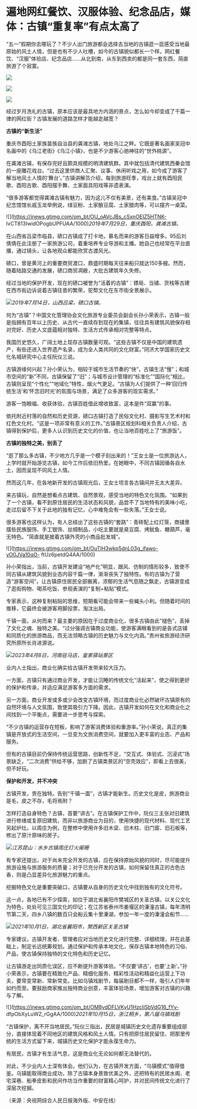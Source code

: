 # 遍地网红餐饮、汉服体验、纪念品店，媒体：古镇“重复率”有点太高了

“五一”假期你去哪玩了？不少人出门旅游都会选择去当地的古镇逛一逛感受当地最原始的风土人情，但是也有不少人吐槽，如今的古镇貌似都长一个样。网红餐饮、“汉服”体验店、纪念品店......从北到南，从东到西卖的都是同一套东西，简直旅游了个寂寞。

![](https://inews.gtimg.com/om_bt/OpCT6FeCjDBKGhyC6l3cY6XYSfCwk3MQQH_xv86pqmWhkAA/1000)

![](https://inews.gtimg.com/om_bt/Oq636h6y1l-kvXw8aLEjHuBgq3Zx5wAQTKK36p-1DQHJIAA/1000)

![](https://inews.gtimg.com/om_bt/O_qVGZJyM_KkEKsmv593AKxvHckTUqOcUF3WZNaFukpVUAA/1000)

经过岁月洗礼的古镇，原本应该是最具地方内涵的景点，怎么如今却变成了千篇一律的网红街？古镇发展的道路怎样才能越走越宽？

**古镇的“新生活”**

重庆市酉阳土家族苗族自治县的龚滩古镇，地处乌江之畔。它既是著名画家吴冠中名画中的《乌江老街》《乌江小镇》，也是不少游客心驰神往的“世外桃源”。

在龚滩古镇，有保存完好且颇具规模的明清建筑群。其中就包括清代建筑西秦会馆的一座雕花戏台。“过去这里供商人汇聚、议事、休闲听戏之用，如今成了游客了解当地风土人情的‘舞台’。”古镇讲解员介绍，每到旅游旺季，戏台上就有酉阳民歌、酉阳古歌、酉阳摆手舞、土家面具阳戏等非遗表演。

“很多游客都觉得龚滩古镇有魅力，因为这儿不仅有美景，还有美食。”古镇吴冠中纪念馆馆长戚玉龙举例说，绿豆粉、土家酿豆腐、土家腊肉等，可以摆齐一桌菜。

![](https://inews.gtimg.com/om_bt/OU_oAVcJBs_cSxnOEIZ5HTNK-
IvCT813IwidOPogbUPFUAA/1000)_2019年7月29日，重庆酉阳，龚滩古镇。_

在山西省吕梁市临县，碛口古镇成了打卡地，慕名而来的游客日益增多。95后刘倩倩在此注册了一家旅游公司，着重培养专业导游和主播。她自己也经常在平台直播，通过镜头，让各地观众都能欣赏古渡风光。

碛口，曾是黄河上的重要商贸渡口，鼎盛时期每天往来船只就达150多艘。然而，随着陆路交通的发展，碛口商贸凋敝，大批古建筑年久失修。

经过当地的保护开发，现在的碛口被誉为“活着的古镇”：镖局、当铺、货栈等古建在西市街边诉说着古镇往昔的繁荣，驼帮文化在东市街全景展示。

![](https://inews.gtimg.com/om_bt/OnmwTa4r6pkt0GRYhpnFb0tIQQnIx5nmfuoV67owEybLkAA/1000)_2019年7月14日，山西吕梁，碛口古镇。_

何为“古镇”？中国文化管理协会文化旅游专业委员会副会长孙小荣表示，古镇一般是指拥有百年以上历史、从古代一直续存到现在的集镇，往往具有建筑风貌保存相对完好、历史人文底蕴相对独特、生活方式传承相对完整等特点。

我国历史悠久，广阔土地上现存古镇数量可观。“这些古镇不仅是中国的建筑遗产，有些还进入世界遗产名录，成为全人类共同的文化财富。”同济大学国家历史文化名城研究中心主任阮仪三说。

古镇游缘何兴起？孙小荣认为，相较于城市生活节奏的“快”，古镇生活“慢”；和城市空间的“新”不同，古镇保留了“旧”；与城市设计管理的“标准化”“国际化”相比，古镇则呈现“个性化”“地域化”特性，烟火气更足。“古镇为人们提供了一种‘回归传统生活’和‘怀念旧时光’的氛围与场景，满足了众多游客的现实需求。”

游客一饱眼福、收获体验，古镇百姓借此增收致富，这本是件“双赢”的事。

依托附近村落的自然和历史资源，碛口古镇打造了民俗文化村、摄影写生艺术村和红色文化村。“这是一项非常有意义的工作。”古镇景区规划科相关负责人介绍，古镇得到保护后，更多人认识到历史文化的价值，也让当地百姓吃上了“旅游饭”。

**古镇的独特之美，别丢了**

“逛了那么多古镇，不少地方几乎是一个模子刻出来的！”王女士是一位旅游达人，上学时就开始游览古镇，如今工作后依旧热爱。在她眼中，不同古镇因循各自水土，因而呈现不同风土人情。

然而这几年，在各地新开发的古镇观光后，王女士坦言各古镇间并无太大差异。

来古镇玩，自然是想看点古建筑、自然景观，感受当地的特色文化氛围。“如果到了一个古镇，看不到原住居民的生活状态和风貌，品尝不了当地特有的美味小吃，走过后留不下关于此地的独有记忆，心中难免会有一些失落。”王女士说。

很多游客也这样认为，有人总结出了这些古镇的“套路”：青砖配上红灯笼，商铺里摆些民族服饰、手工银饰、丝绸制品，小吃主要就是臭豆腐、烤鱿鱼、糖葫芦，毫无特色。“简直就是披着古镇外壳的小商品批发城”。

![](https://inews.gtimg.com/om_bt/OuTlH3wkp5dnL03g_ifawo-yO0JVa10qO-
ftUz6petdQ4AA/1000)

孙小荣指出，当前，古镇开发建设“地产化”明显，跟风、仿制的情形较多，致使不同古镇从建筑风貌到业态内容千篇一律，渐渐丧失了独特性。有的古镇为了营造“游客空间”，让古镇原住居民全部搬离，浓郁的生活气息随之飘走，古镇游变成了逛街购物、喝茶吃饭、参观表演的“复制+粘贴”模式。

专家表示，这种复制粘贴的思维，短期看可能会带来一些蝇头小利。但随着时间的推移，它最终会被游客用脚投票，淘汰出局。

千镇一面，从何而来？最主要的原因在于过度商业化，很多古镇由此“褪色”，丢掉了文化之魂、独特之美。“过分强调古镇商业功能，使游客满眼看到的是各式店铺和同质化的旅游商品，而无法领略古镇的历史魅力与文化内涵。”贵州省旅游经济研究所原所长肖进源说。

![](https://inews.gtimg.com/om_bt/OAZlDEikxeDCks7ca1n1ClhWyBgXAy0qiLt2UsDSTj47cAA/1000)_2023年4月8日，河南驻马店，皇家驿站景区_

业内人士指出，商业化确实给古镇开发带来较大压力。

一方面，古镇只有通过商业开发，才能让沉睡的传统文化“活起来”，使之得到更好的保护和传承，并适应满足游客多方面的需求。

另一方面，商业开发或多或少会改变古镇环境，而过度商业化必然破坏古镇原有的自然环境与人文氛围，致使其吸引力下降。因此，古镇开发如何在文化和商业化之间找到一个平衡点，需要进一步思考与探索。

“不少古镇的运营存在短板，影响了游客消费体验和重游率。”孙小荣说，真正的集镇是开放式的生活空间，一旦变为文旅消费空间，就要加入更丰富的业态、产品和服务。

但有的古镇目前仍保持传统运营思路，创新性不足，“交互式、体验式、沉浸式”场景缺乏，“二次消费”供给不够，加剧了古镇类景区的“空壳效应”，即看上去很美，但不好玩。

**保护和开发，并不冲突**

古镇开发，贵在独特。告别“千镇一面”，古镇才能新生。历史文化是皮，旅游商业是毛，皮之不存，毛将焉附？

怎样打造自身特色？古镇，首要“讲古”。在古镇保护工作中，阮仪三主张对旧建筑进行修缮或复原旧建筑，而非以旅游商业为目的，使用快捷的现代材料、现代工艺另起炉灶。以周庄为例，在整修中使用许多旧木梁、旧木柱、旧门窗、旧石板等，修出了原汁原味的房子。

![](https://inews.gtimg.com/om_bt/O7hs99ZGhUAd0pbokREyvyuuNbngfrrPCH7R-RrZhC6GQAA/1000)_江苏昆山：水乡古镇周庄灯火阑珊_

有专家还提出，对于尚未完全开发的古镇，应在保持原始风貌的同时，尽可能提升旅游设施与旅游服务的质量；对于已充分开发的古镇，如何保留住真正的古色古香，则是凸显差异化旅游魅力的重点。

挖掘特色文化是重要突破口，古镇要从自身的历史文化中找到独有的文化符号。

这一点，各地已有不少探索，如位于湖北省襄阳市樊城区的关圣古镇，以关公文化为特色，处处可见三国文化的印记；在江苏省泰州市姜堰区的溱潼古镇，每年清明节第二天，四乡八镇的数百只会船云集十里溱湖，参加一年一度的溱潼会船节……

![](https://inews.gtimg.com/om_bt/Oh7o4c39Ez8CYFJMjWZhA0pEl3Fh5qDcTLwory2ERHcQgAA/1000)_2021年10月1日，湖北省襄阳市，樊西新区关圣古镇_

专家建议，古镇开发者、管理者应对当地历史文化进行完整、详细梳理，并在此基础上，制定长远统筹规划。通过保护和传承本地文化，保存古镇本地特色的习俗、产品，使古镇保持独特的文化特色和历史记忆。

让古镇游走出同质化误区，应不断提升游客体验。“不仅要‘讲古’，也要‘上新’。”孙小荣表示，古镇要在精致化产品、精细化服务、精彩性活动和精益化运营上下功夫，要常变常新、常新常变。比如乌镇戏剧节，每届剧目都不一样，吸引人们年年如约而至。要鼓励商家推出独特商业创意，丰富体验场景，增加游客对古镇的兴趣与了解。

![](https://inews.gtimg.com/om_bt/OM8ydDFLVKyU1HzcIiSbVdG16_fYv-
dfpObXyLuWZ_rGgAA/1000)_2021年10月15日，浙江桐乡，第八届乌镇戏剧_

“古镇保护，离不开当地居民。”阮仪三指出，民居是城镇历史文化遗存重要组成部分，直接体现着不同地区的建筑风格和风土人情。只有把原住居民留住、把那里传统的生活方式留下来，城镇历史文化保护才能永葆生命力。

有居民，古镇才有生活气息，这是商业化无论如何都无法替代的。

对此，不少业内人士深有体会。他们认为，在古镇开发方面，“乌镇模式”值得借鉴。乌镇能取得商业成功，除了古镇本身景致优美之外，还把特有的民居水阁、老宅深巷、船拳皮影和民间作坊当作重要的财富精心呵护，并对民间传统文化进行了深层次挖掘。

（来源：央视网综合人民日报海外版、中安在线）

